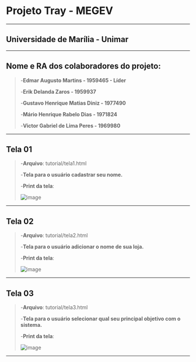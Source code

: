 # Projeto Tray - MEGEV
---
## Universidade de Marília - Unimar
---
## Nome e RA dos colaboradores do projeto:

>-**Edmar Augusto Martins - 1959465 - Líder**
>
>-**Erik Delanda Zaros - 1959937**
>
>-**Gustavo Henrique Matias Diniz - 1977490**
>
>-**Mário Henrique Rabelo Dias - 1971824**
>
>-**Victor Gabriel de Lima Peres - 1969980**
---

## Tela 01

>-**Arquivo**: tutorial/tela1.html
>
>-**Tela para o usuário cadastrar seu nome.**
>
>-**Print da tela**:
>
>![image](https://github.com/GustavoM4tias/ProjetoTray/assets/127625388/e7b95c60-3247-4b59-8b54-aafab4cab731)
---

## Tela 02

>-**Arquivo**: tutorial/tela2.html
>
>-**Tela para o usuário adicionar o nome de sua loja.**
>
>-**Print da tela**:
>
>![image](https://github.com/GustavoM4tias/ProjetoTray/assets/127625388/47a2e61f-c222-48cb-90c2-d6dd8102f1a6)
---

## Tela 03

>-**Arquivo**: tutorial/tela3.html
>
>-**Tela para o usuário selecionar qual seu principal objetivo com o sistema.**
>
>-**Print da tela**:
>
>![image](https://github.com/GustavoM4tias/ProjetoTray/assets/127625388/f25f8f92-b8e6-4150-aadf-01f646af8eef)
---
